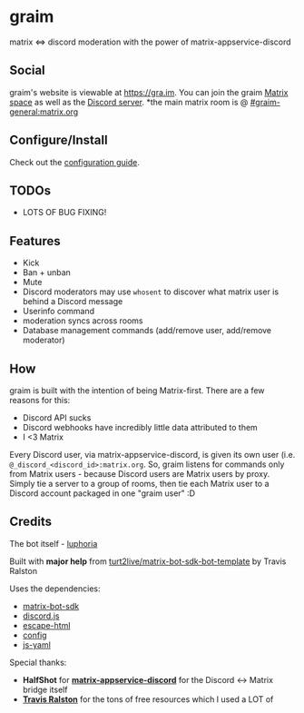 # graim
matrix &lt;=&gt; discord moderation with the power of matrix-appservice-discord

## Social
graim's website is viewable at https://gra.im.
You can join the graim [Matrix space](https://matrix.to/#/#graim:matrix.org) as well as the [Discord server](https://discord.gg/MV7fDb4AKy). *the main matrix room is @ [#graim-general:matrix.org](https://matrix.to/#/#graim-general:matrix.org)

## Configure/Install
Check out the [configuration guide](./setup.md).

## TODOs
 - LOTS OF BUG FIXING!

## Features
- Kick
- Ban + unban
- Mute
- Discord moderators may use `whosent` to discover what matrix user is behind a Discord message
- Userinfo command
- moderation syncs across rooms
- Database management commands (add/remove user, add/remove moderator)


## How
graim is built with the intention of being Matrix-first. There are a few reasons for this:
- Discord API sucks
- Discord webhooks have incredibly little data attributed to them
- I <3 Matrix

Every Discord user, via matrix-appservice-discord, is given its own user (i.e. `@_discord_<discord_id>:matrix.org`. So, graim listens for commands only from Matrix users - because Discord users are Matrix users by proxy.
Simply tie a server to a group of rooms, then tie each Matrix user to a Discord account packaged in one "graim user" :D

## Credits
The bot itself - [luphoria](https://luphoria.com)

Built with **major help** from [turt2live/matrix-bot-sdk-bot-template](https://github.com/turt2live/matrix-bot-sdk-bot-template) by Travis Ralston

Uses the dependencies:
 - [matrix-bot-sdk](https://github.com/turt2live/matrix-bot-sdk)
 - [discord.js](https://discord.js.org/)
 - [escape-html](https://github.com/component/escape-html)
 - [config](https://github.com/lorenwest/node-config)
 - [js-yaml](https://github.com/nodeca/js-yaml)

Special thanks:
 - **HalfShot** for **[matrix-appservice-discord](https://github.com/Half-Shot/matrix-appservice-discord)** for the Discord <-> Matrix bridge itself
 - **[Travis Ralston](https://github.com/turt2live)** for the tons of free resources which I used a LOT of
